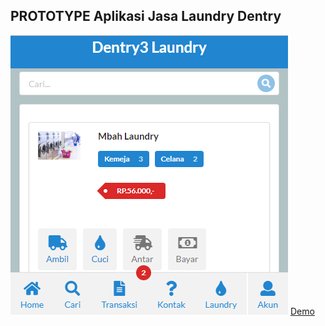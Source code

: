 ## PROTOTYPE Aplikasi Jasa Laundry Dentry
![Mobile](mobile.png)
[Demo](https://ribuantahun.000webhostapp.com/)